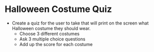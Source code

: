# Halloween Costume Quiz
* Create a quiz for the user to take that will print on the screen what Halloween costume they should wear. 
  * Choose 3 different costumes
  * Ask 3 multiple choice questions
  * Add up the score for each costume
